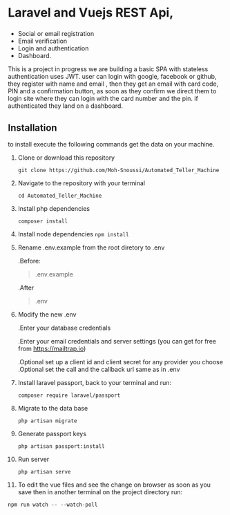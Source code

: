 # Laravel and Vuejs REST Api, 
### 
 - Social or email registration 
 - Email verification 
 - Login and authentication 
 - Dashboard.  

This is a project in progress we are building a basic SPA with stateless authentication uses JWT. user can login with google, facebook or github, they register with name and email , then they get an email with card code, PIN and a confirmation button, as soon as they confirm we direct them to login site where they can login with the card number and the pin. if authenticated they land on a dashboard.

## Installation

to install execute the following commands get the data on your machine.

1. Clone or download this repository

   ```git clone https://github.com/Moh-Snoussi/Automated_Teller_Machine```

2. Navigate to the repository with your terminal 

   ```cd Automated_Teller_Machine```
3. Install php dependencies

   ```composer install```
4. Install node dependencies
   ```npm install```
5. Rename .env.example from the root diretory to .env

   .Before: 
   >.env.example

   .After
   >.env
6. Modify the new .env

   .Enter your database credentials 
   
   .Enter your email credentials and server settings (you can get for free from https://mailtrap.io)

   .Optional set up a client id and client secret for any provider you choose
   .Optional set the call and the callback url same as in .env

7. Install laravel passport, back to your terminal and run:

   ```composer require laravel/passport```

8. Migrate to the data base

   ```php artisan migrate``` 
9. Generate passport keys

   ```php artisan passport:install```
10. Run server

    ```php artisan serve```
11. To edit the vue files and see the change on browser as soon as you save then in another terminal on the project directory run:

   ```npm run watch -- --watch-poll```





